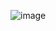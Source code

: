 ![image](https://user-images.githubusercontent.com/122611579/216255827-8b5e78e4-e496-415c-ad56-9dda61e4ced3.png)

